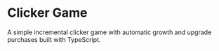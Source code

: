 # Clicker Game

A simple incremental clicker game with automatic growth and upgrade purchases built with TypeScript.
